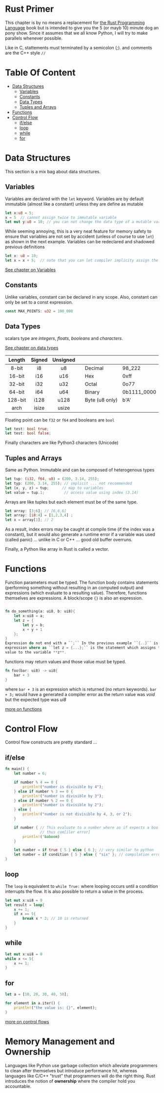 # Rust Primer

This chapter is by no means a replacement for 
[the Rust Programming Language](https://doc.rust-lang.org/book/) book
but is intended to give you the 5 (or mayb 10) minute dog an pony show. 
Since it assumes that we all know Python, I will try to make parallels 
whenever possible.

Like in C, stattements must terminated by a semicolon (*;*). and comments are the C++ style
``//``

# Table Of Content

- [Data Structures](#data-structures)
    - [Variables](#variables)
    - [Constants](#constants)
    - [Data Types](#data-types)
    - [Tuples and Arrays](#tuples-and-arrays)
- [Functions](#functions)
- [Control Flow](#control-flow)
    - [if/else](#ifelse)
    - [loop](#loop)
    - [while](#while)
    - [for](#for)


# Data Structures

This section is a mix bag about data structures.

## Variables

Variables are declared with the ``let`` keyword. Variables are by default 
immutable (almost like a constant) unless they are define as mutable

```rust
let x:u8 = 5;
x = 5  // cannot assign twice to immutable variable
let mut y:u8 = 10; // you can not change the data type of a mutable var
```
While seeming annoying, this is a very neat feature for memory safety
to ensure that variables are not set by accident (unless of course to 
use ``let``) as shown in the next example. Variables can be redeclared 
and shadowed previous definitions

```rust
let x: u8 = 10;
let x = x + 5;  // note that you can let compiler implicity assign the data type
```

[See chapter on Variables](https://doc.rust-lang.org/book/ch03-01-variables-and-mutability.html)

## Constants

Unlike variables, constant can be declared in any scope. Also, constant can only 
be set to a const expression. 

```rust
const MAX_POINTS: u32 = 100_000
```

## Data Types

scalars type are *integers*, *floats*, *booleans* and *characters*.

[See chapter on data types](https://doc.rust-lang.org/book/ch03-02-data-types.html)


|  Length 	| Signed 	| Unsigned 	|   	|                	|             	|
|:-------:	|:------:	|:--------:	|---	|----------------	|-------------	|
| 8-bit   	| i8     	| u8       	|   	| Decimal        	| 98_222      	|
| 16-bit  	| i16    	| u16      	|   	| Hex            	| 0xff        	|
| 32-bit  	| i32    	| u32      	|   	| Octal          	| 0o77        	|
| 64-bit  	| i64    	| u64      	|   	| Binary         	| 0b1111_0000 	|
| 128-bit 	| i128   	| u128     	|   	| Byte (u8 only) 	| b'A'        	|
| arch    	| isize  	| usize    	|   	|                	|             	|

Floating point can be ``f32`` or ``f64`` and booleans are ``bool``

```rust
let test: bool true;
let test: bool false;
```

Finally characters are like Python3 characters (Unicode)

## Tuples and Arrays

Same as Python. Immutable and can be composed of heterogenous types

```rust
let tup: (i32, f64, u8) = (200, 3.14, 255);
let typ: (200, 3.14, 255); // implicit ... not recommended
let (x, y, z) = tup;      // map to variables
let value = tup.1;         // access value using index (3.14)
```

Arrays are like tuples but each element must be of the same type. 

```rust
let array: [3;6]; // [6,6,6]
let array: [i8:4] = [1,2,3,4] ;
let x = array[1]; // 2
```

As a result, index errors may be caught at compile time (if the index was 
a constant), but it would also generate a runtime error if a variable was 
used (called panic) ... unlike in C or C++ ... good old buffer overruns. 

Finally, a Python like array in Rust is called a vector.


# Functions

Function parameters must be typed. The function body contains statements 
(performing something without resulting in an computed output) and 
expressions (which evaluate to a resulting value). Therefore, functions
themselves are expressions. A block/scope ``{}`` is also an expression. 

```rust

fn do_something(a: ui8, b: ui8){
    let x:ui8 = a;
    let z = {
        let y = b;
        x + y + 1
    };
}
Expression do not end with a ``;`` In the previous example ``{..}`` is an 
expression where as ``let z = {...};`` is the statement which assigns the 
value to the variable **z**.
```

functions may return values and those value must be typed. 

```rust
fn foo(bar: ui8) -> ui8{
    bar + 3
}
```
where ``bar + 3`` is an expression which is returned (no return keywords). 
``bar + 3;`` would have a generated a compiler error as the return value
was *void* but the expected type was *ui8*


[more on functions](https://doc.rust-lang.org/book/ch03-03-how-functions-work.html)

# Control Flow

Control flow constructs are pretty standard ...

## if/else

```rust
fn main() {
    let number = 6;

    if number % 4 == 0 {
        println!("number is divisible by 4");
    } else if number % 3 == 0 {
        println!("number is divisible by 3");
    } else if number % 2 == 0 {
        println!("number is divisible by 2");
    } else {
        println!("number is not divisible by 4, 3, or 2");
    }

    if number { // This evaluate to a number where as if expects a boolean 
                // thus com[iler error]
        println!('baboom)
    }

    let number = if true { 5 } else { 6 }; // very similar to python
    let number = if condition { 5 } else { "six" }; // compilation error 
}
```

## loop

The ``loop`` is equivalent to ``while True:`` where looping occurs until 
a condition interrupts the flow. It is also possible to return a value in 
the process.

```rust
let mut x:ui8 = 0
let result = loop{
    x += 1;
    if x == 5{
        break x * 2; // 10 is returned
    }
}
```

## while 

```rust
let mut x:ui8 = 0
while x <= 5{
    x += 1;
}
```

## for

```rust
let a = [10, 20, 30, 40, 50];

for element in a.iter() {
    println!("the value is: {}", element);
}
```

[more on control flows](https://doc.rust-lang.org/book/ch03-05-control-flow.html)

# Memory Management and Ownership

Languages like Python use garbage collection which alleviate programmers to 
clean after themselves but introduce performance hit, whereas languages like 
C/C++ "trust" that programmers will do the right thing. Rust introduces the 
notion of **ownership** where the compiler hold you accountable.